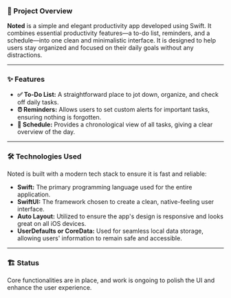 ### **📌 Project Overview**

**Noted** is a simple and elegant productivity app developed using Swift. It combines essential productivity features—a to-do list, reminders, and a schedule—into one clean and minimalistic interface. It is designed to help users stay organized and focused on their daily goals without any distractions.

---

### **✨ Features**

* **✅ To-Do List:** A straightforward place to jot down, organize, and check off daily tasks.
* **⏰ Reminders:** Allows users to set custom alerts for important tasks, ensuring nothing is forgotten.
* **📅 Schedule:** Provides a chronological view of all tasks, giving a clear overview of the day.

---

### **🛠 Technologies Used**

Noted is built with a modern tech stack to ensure it is fast and reliable:

* **Swift:** The primary programming language used for the entire application.
* **SwiftUI:** The framework chosen to create a clean, native-feeling user interface.
* **Auto Layout:** Utilized to ensure the app's design is responsive and looks great on all iOS devices.
* **UserDefaults or CoreData:** Used for seamless local data storage, allowing users' information to remain safe and accessible.

---

### **🏗 Status**

Core functionalities are in place, and work is ongoing to polish the UI and enhance the user experience.
